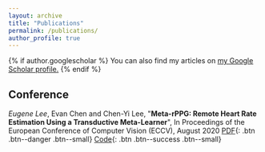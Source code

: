 ```yaml
---
layout: archive
title: "Publications"
permalink: /publications/
author_profile: true
---
```


{% if author.googlescholar %}
  You can also find my articles on <u><a href="{{author.googlescholar}}">my Google Scholar profile</a>.</u>
{% endif %}


## Conference

*Eugene Lee*, Evan Chen and Chen-Yi Lee, "**Meta-rPPG: Remote Heart Rate Estimation Using a Transductive Meta-Learner**", In Proceedings of the European Conference of Computer Vision (ECCV), August 2020 [PDF](https://arxiv.org/abs/2007.06786){: .btn .btn--danger .btn--small} [Code](https://github.com/eugenelet/Meta-rPPG){: .btn .btn--success .btn--small} 



<!-- {% include base_path %}

{% for post in site.publications reversed %}
  {% include archive-single.html %}
{% endfor %} -->

